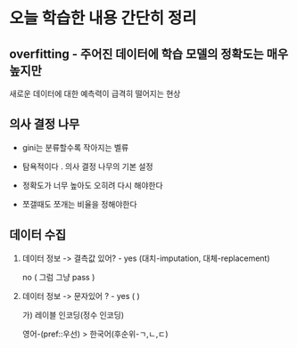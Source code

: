 # 오늘 학습한 내용 간단히 정리 



## overfitting - 주어진 데이터에 학습 모델의 정확도는 매우 높지만 
새로운 데이터에 대한 예측력이 급격히 떨어지는 현상 

## 의사  결정 나무 

- gini는 분류할수록 작아지는 벨류 

- 탐욕적이다 . 의사 결정 나무의 기본 설정 

- 정확도가 너무 높아도 오히려 다시 해야한다 

- 쪼갤때도 쪼개는 비율을 정해야한다 

## 데이터 수집
1) 데이터 정보 -> 결측값 있어? - yes (대치-imputation, 대체-replacement)
                    
    no ( 그럼 그냥 pass )



2) 데이터 정보 -> 문자있어 ? - yes ( )        

    가) 레이블 인코딩(정수 인코딩) 
      
      영어-(pref::우선) > 한국어(후순위-ㄱ,ㄴ,ㄷ)


                                            
                                
